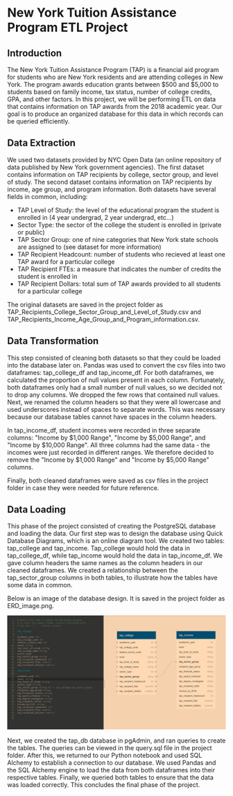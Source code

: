 # New York Tuition Assistance Program ETL Project

## Introduction

The New York Tuition Assistance Program (TAP) is a financial aid program for students who are New York residents and are attending colleges in New York. The program awards education grants between $500 and $5,000 to students based on family income, tax status, number of college credits, GPA, and other factors. In this project, we will be performing ETL on data that contains information on TAP awards from the 2018 academic year. Our goal is to produce an organized database for this data in which records can be queried efficiently. 

## Data Extraction

We used two datasets provided by NYC Open Data (an online repository of data published by New York government agencies). The first dataset contains information on TAP recipients by college, sector group, and level of study. The second dataset contains information on TAP recipients by income, age group, and program information. Both datasets have several fields in common, including:

* TAP Level of Study: the level of the educational program the student is enrolled in (4 year undergrad, 2 year undergrad, etc...)
* Sector Type: the sector of the college the student is enrolled in (private or public)
* TAP Sector Group: one of nine categories that New York state schools are assigned to (see dataset for more information)
* TAP Recipient Headcount: number of students who recieved at least one TAP award for a particular college
* TAP Recipient FTEs: a measure that indicates the number of credits the student is enrolled in
* TAP Recipient Dollars: total sum of TAP awards provided to all students for a particular college

The original datasets are saved in the project folder as TAP_Recipients_College_Sector_Group_and_Level_of_Study.csv and TAP_Recipients_Income_Age_Group_and_Program_information.csv.

## Data Transformation

This step consisted of cleaning both datasets so that they could be loaded into the database later on. Pandas was used to convert the csv files into two dataframes: tap_college_df and tap_income_df. For both dataframes, we calculated the proportion of null values present in each column. Fortunately, both dataframes only had a small number of null values, so we decided not to drop any columns. We dropped the few rows that contained null values. Next, we renamed the column headers so that they were all lowercase and used underscores instead of spaces to separate words. This was necessary because our database tables cannot have spaces in the column headers. 

In tap_income_df, student incomes were recorded in three separate columns: "Income by $1,000 Range", "Income by $5,000 Range", and "Income by $10,000 Range". All three columns had the same data - the incomes were just recorded in different ranges. We therefore decided to remove the "Income by $1,000 Range" and "Income by $5,000 Range" columns.

Finally, both cleaned dataframes were saved as csv files in the project folder in case they were needed for future reference.

## Data Loading

This phase of the project consisted of creating the PostgreSQL database and loading the data. Our first step was to design the database using Quick Database Diagrams, which is an online diagram tool. We created two tables: tap_college and tap_income. Tap_college would hold the data in tap_college_df, while tap_income would hold the data in tap_income_df. We gave column headers the same names as the column headers in our cleaned dataframes. We created a relationship between the tap_sector_group columns in both tables, to illustrate how the tables have some data in common.

Below is an image of the database design. It is saved in the project folder as ERD_image.png.

![NYC TAP Database Design](ERD_image.png)

Next, we created the tap_db database in pgAdmin, and ran queries to create the tables. The queries can be viewed in the query.sql file in the project folder. After this, we returned to our Python notebook and used SQL Alchemy to establish a connection to our database. We used Pandas and the SQL Alchemy engine to load the data from both dataframes into their respective tables. Finally, we queried both tables to ensure that the data was loaded correctly. This concludes the final phase of the project.
